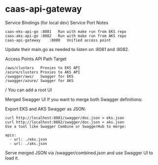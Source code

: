# caas-api-gateway
Service Bindings (for local dev)
Service	Port	Notes
```
caas-eks-api-go	:8081	Run with make run from EKS repo
caas-aks-api-go	:8082	Run with make run from AKS repo
caas-api-gateway	:8080	Unified access point
```
Update their main.go as needed to listen on :8081 and :8082.

Access Points
API Path	Target
```
/aws/clusters	Proxies to EKS API
/azure/clusters	Proxies to AKS API
/swagger/aws/	Swagger for EKS
/swagger/azure/	Swagger for AKS
```
/	You can add a root UI

Merged Swagger UI
If you want to merge both Swagger definitions:

Export EKS and AKS Swagger as JSON:

```
curl http://localhost:8081/swagger/doc.json > eks.json
curl http://localhost:8082/swagger/doc.json > aks.json
Use a tool like Swagger Combine or SwaggerHub to merge:
```
```
apis:
  - url: ./eks.json
  - url: ./aks.json
```
Serve merged JSON via /swagger/combined.json and use Swagger UI to load it.
